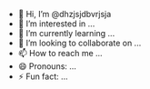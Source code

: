 - 👋 Hi, I’m @dhzjsjdbvrjsja
- 👀 I’m interested in ...
- 🌱 I’m currently learning ...
- 💞️ I’m looking to collaborate on ...
- 📫 How to reach me ...
- 😄 Pronouns: ...
- ⚡ Fun fact: ...

<!---
dhzjsjdbvrjsja/dhzjsjdbvrjsja is a ✨ special ✨ repository because its `README.md` (this file) appears on your GitHub profile.
You can click the Preview link to take a look at your changes.
--->
